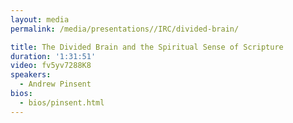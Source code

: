 ```yaml
---
layout: media
permalink: /media/presentations//IRC/divided-brain/

title: The Divided Brain and the Spiritual Sense of Scripture
duration: '1:31:51'
video: fv5yv7288K8
speakers:
  - Andrew Pinsent
bios:
  - bios/pinsent.html
---
```

